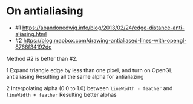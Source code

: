 # On antialiasing
  - #1 https://abandonedwig.info/blog/2013/02/24/edge-distance-anti-aliasing.html
  - #2 https://blog.mapbox.com/drawing-antialiased-lines-with-opengl-8766f34192dc

Method #2 is better than #2.

1 Expand triangle edge by less than one pixel, and turn on OpenGL antialiasing
  Resulting all the same alpha for antialiazing

2 Interpolating alpha (0.0 to 1.0) between `lineWidth - feather` and `lineWidth + feather`
  Resulting better alphas
